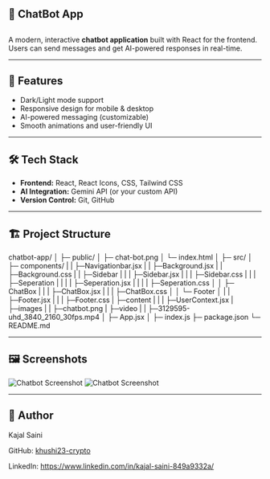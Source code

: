 # <h2>🤖 ChatBot App <h2>

A modern, interactive **chatbot application** built with React for the frontend.  
Users can send messages and get AI-powered responses in real-time.

---

## 🚀 Features
- Dark/Light mode support
- Responsive design for mobile & desktop
- AI-powered messaging (customizable)
- Smooth animations and user-friendly UI

---

## 🛠 Tech Stack
- **Frontend:** React, React Icons, CSS, Tailwind CSS   
- **AI Integration:** Gemini API (or your custom API)  
- **Version Control:** Git, GitHub  

---

## 🏗 Project Structure
chatbot-app/
│
├─ public/
│ ├─ chat-bot.png
│ └─ index.html
│
├─ src/
│ ├─ components/
| | ├─Navigationbar.jsx
| | ├─Background.jsx
| | ├─Background.css
| | ├─Sidebar
| | | ├─Sidebar.jsx
| | | ├─Sidebar.css
| | | ├─Seperation
| | | | ├─Seperation.jsx
| | | | ├─Seperation.css
│ │ ├─ ChatBox
| | | ├─ChatBox.jsx
| | | ├─ChatBox.css
│ │ └─ Footer
│ | | ├─Footer.jsx
| | | ├─Footer.css
| ├─content
| | | ├─UserContext.jsx
| ├─images
| | ├─chatbot.png
| ├─video
| | ├─3129595-uhd_3840_2160_30fps.mp4
│ ├─ App.jsx
│ ├─ index.js
├─ package.json
└─ README.md

---

## 🖼 Screenshots
![Chatbot Screenshot](https://github.com/user-attachments/assets/8fed7b4c-7e6c-47f1-aef6-0869b36288ed)
![Chatbot Screenshot](https://github.com/user-attachments/assets/95973c68-236c-4217-849f-ca14cbe40a5a)

---

## 📝 Author

Kajal Saini

GitHub: [khushi23-crypto](https://github.com/khushi23-crypto)

LinkedIn: https://www.linkedin.com/in/kajal-saini-849a9332a/

